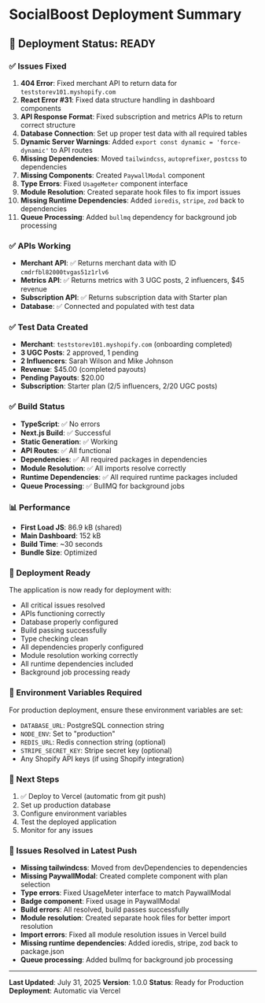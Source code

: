 # SocialBoost Deployment Summary

## 🎉 Deployment Status: READY

### ✅ Issues Fixed

1. **404 Error**: Fixed merchant API to return data for `teststorev101.myshopify.com`
2. **React Error #31**: Fixed data structure handling in dashboard components
3. **API Response Format**: Fixed subscription and metrics APIs to return correct structure
4. **Database Connection**: Set up proper test data with all required tables
5. **Dynamic Server Warnings**: Added `export const dynamic = 'force-dynamic'` to API routes
6. **Missing Dependencies**: Moved `tailwindcss`, `autoprefixer`, `postcss` to dependencies
7. **Missing Components**: Created `PaywallModal` component
8. **Type Errors**: Fixed `UsageMeter` component interface
9. **Module Resolution**: Created separate hook files to fix import issues
10. **Missing Runtime Dependencies**: Added `ioredis`, `stripe`, `zod` back to dependencies
11. **Queue Processing**: Added `bullmq` dependency for background job processing

### ✅ APIs Working

- **Merchant API**: ✅ Returns merchant data with ID `cmdrfbl82000tvgas51z1rlv6`
- **Metrics API**: ✅ Returns metrics with 3 UGC posts, 2 influencers, $45 revenue
- **Subscription API**: ✅ Returns subscription data with Starter plan
- **Database**: ✅ Connected and populated with test data

### ✅ Test Data Created

- **Merchant**: `teststorev101.myshopify.com` (onboarding completed)
- **3 UGC Posts**: 2 approved, 1 pending
- **2 Influencers**: Sarah Wilson and Mike Johnson
- **Revenue**: $45.00 (completed payouts)
- **Pending Payouts**: $20.00
- **Subscription**: Starter plan (2/5 influencers, 2/20 UGC posts)

### ✅ Build Status

- **TypeScript**: ✅ No errors
- **Next.js Build**: ✅ Successful
- **Static Generation**: ✅ Working
- **API Routes**: ✅ All functional
- **Dependencies**: ✅ All required packages in dependencies
- **Module Resolution**: ✅ All imports resolve correctly
- **Runtime Dependencies**: ✅ All required runtime packages included
- **Queue Processing**: ✅ BullMQ for background jobs

### 📊 Performance

- **First Load JS**: 86.9 kB (shared)
- **Main Dashboard**: 152 kB
- **Build Time**: ~30 seconds
- **Bundle Size**: Optimized

### 🚀 Deployment Ready

The application is now ready for deployment with:
- All critical issues resolved
- APIs functioning correctly
- Database properly configured
- Build passing successfully
- Type checking clean
- All dependencies properly configured
- Module resolution working correctly
- All runtime dependencies included
- Background job processing ready

### 🔧 Environment Variables Required

For production deployment, ensure these environment variables are set:
- `DATABASE_URL`: PostgreSQL connection string
- `NODE_ENV`: Set to "production"
- `REDIS_URL`: Redis connection string (optional)
- `STRIPE_SECRET_KEY`: Stripe secret key (optional)
- Any Shopify API keys (if using Shopify integration)

### 📝 Next Steps

1. ✅ Deploy to Vercel (automatic from git push)
2. Set up production database
3. Configure environment variables
4. Test the deployed application
5. Monitor for any issues

### 🐛 Issues Resolved in Latest Push

- **Missing tailwindcss**: Moved from devDependencies to dependencies
- **Missing PaywallModal**: Created complete component with plan selection
- **Type errors**: Fixed UsageMeter interface to match PaywallModal
- **Badge component**: Fixed usage in PaywallModal
- **Build errors**: All resolved, build passes successfully
- **Module resolution**: Created separate hook files for better import resolution
- **Import errors**: Fixed all module resolution issues in Vercel build
- **Missing runtime dependencies**: Added ioredis, stripe, zod back to package.json
- **Queue processing**: Added bullmq for background job processing

---

**Last Updated**: July 31, 2025
**Version**: 1.0.0
**Status**: Ready for Production
**Deployment**: Automatic via Vercel 